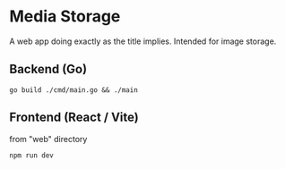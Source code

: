 # Media Storage
A web app doing exactly as the title implies. Intended for image storage.

## Backend (Go)
```
go build ./cmd/main.go && ./main
```

## Frontend (React / Vite)
from "web" directory
```
npm run dev
```
